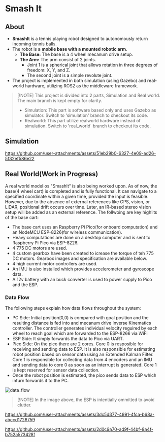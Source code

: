 # Smash It

## About
* **SmashIt** is a tennis playing robot designed to autonomously return incoming tennis balls.
* The robot is a **mobile base with a mounted robotic arm**.
    * **The Base:** The base is a 4 wheel mecanum drive setup.
    * **The Arm:** The arm consist of 2 joints.
      *  Joint 1 is a spherical joint that allows rotation in three degrees of freedom: X, Y, and Z.
      *  The second joint is a simple revolute joint. 
* The project is implemented in both simulation (using Gazebo) and real-world hardware, utilizing ROS2 as the middleware framework.
  
>  [!NOTE]
> This project is divided into 2 parts, Simulation and Real world. The main branch is kept empty for clarity. 
> * Simulation: This part is software based only and uses Gazebo as simulator. Switch to 'simulation' branch to checkout its code.
> * Realworld: This part utilize realworld hardware instead of simulation. Switch to 'real_world' branch to checkout its code.


## Simulation

https://github.com/user-attachments/assets/51eb29b0-6327-4e09-ad26-5f32ef586e22



## Real World(Work in Progress)
A real world model os "SmashIt" is also being worked upon. As of now, the base(4 wheel cart) is completed and is fully functional. It can navigate to a specified coordinate within a given time, provided the input is feasible. However, due to the absence of external references like GPS, vision, or LiDAR, positional drift occurs over time. Later, an IR-based stereo vision setup will be added as an external reference. The follwoing are key highlits of the base cart: 

* The base cart uses an Raspberry Pi Pico(for onboard computation) and an NodeMCU ESP-8226(for wireless communication).
* Heavy computations are done on a desktop computer and is sent to Raspberry Pi Pico via ESP-8226.
* 4 775 DC motors are used.
* 4 custom gearbox have been created to icrease the torque of teh 775 DC motors. Gearbox images and specification are available below.
* 4 high current motor controllers are used.
* An IMU is also installed which provides accelerometer and gyroscope data.
* A 12v battery with an buck converter is used to power supply to Pico and the ESP.

### Data Flow
 The following steps explain how data flows throughout the system:
 * PC Side: Initial position(0,0) is compared  with goal position and the resulting distance is fed into and mecanum drive Inverse Kinematics controller. The controller generates individual velocity reguired by each wheel to reach goal which are forwarded to the ESP-8266 via WiFi
 * ESP Side: It simply forwards the data to Pico via UART.
 * Pico Side: On the pico there are 2 cores. Core 0 is resposible for receiving and sending data to ESP. It is also responsible for estimating robot position based on sensor data using an Extended Kalman Filter. Core 1 is responsible for collecting data from 4 encoders and an IMU and sending  data to core 0 as soon as an interrupt is generated. Core 1 is kept reserved for sensor data collection.
 * Once the robot position is estimated, the pico sends  data to ESP which inturn forwards it to the PC.
    
![data_flow](https://github.com/user-attachments/assets/cde7371a-3ae4-4544-ac8e-68a7ad1fd733)

>  [!NOTE]
> In the image above, the ESP is intentially ommitted to avoid clutter.  



https://github.com/user-attachments/assets/3dc5d377-4991-4fca-b68a-abccd1728759


https://github.com/user-attachments/assets/2d0c9a70-ad9f-44bf-8a4f-b752a573428f



